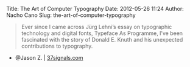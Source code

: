 Title: The Art of Computer Typography
Date: 2012-05-26 11:24
Author: Nacho Cano
Slug: the-art-of-computer-typography

> Ever since I came across Jürg Lehni’s essay on typographic technology
> and digital fonts, Typeface As Programme, I’ve been fascinated with
> the story of Donald E. Knuth and his unexpected contributions to
> typography.

- @Jason Z. | [37signals.com][]

  [37signals.com]: https://37signals.com/svn/posts/3183-the-art-of-computer-typography
    "The Art of Computer Typography"
